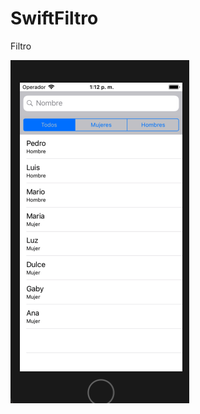 # SwiftFiltro
Filtro

<img src="https://raw.githubusercontent.com/Arcangel1994/SwiftFiltro/master/Filtros/Filtros/Screenshot/Captura%20de%20pantalla%202019-02-18%20a%20la(s)%2013.12.04.png" />
